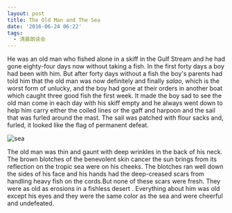 ```yaml
---
layout: post
title: The Old Man and The Sea
date: '2016-06-24 06:22'
tags:
  - 清晨朗读会
---
```


He was an old man who fished alone in a skiff in the Gulf Stream and he had gone eighty-four days now without taking a fish.  In the first forty days a boy had been with him.  But after forty days without a fish the boy's parents had told him that the old man was now definitely and finally _salao_, which is the worst form of unlucky, and the boy had gone at their orders in another boat which caught three good fish the first week. It made the boy sad to see the old man come in each day with his skiff empty and he always went down to help him carry either the coiled lines or the gaff and harpoon and the sail that was furled around the mast.  The sail was patched with flour sacks and, furled, it looked like the flag of permanent defeat.

<!-- more -->
![sea](http://barnimages.com/wp-content/uploads/2015/04/barnimages-foehr-1.jpg)

The old man was thin and gaunt with deep wrinkles in the back of his neck.  The brown blotches of the benevolent skin cancer the sun brings from its reflection on the tropic sea were on his cheeks.  The blotches ran well down the sides of his face and his hands had the deep-creased scars from handling heavy fish on the cords.But none of these scars were fresh.  They were as old as erosions in a fishless desert
.
Everything about him was old except his eyes and they were the same color as the sea and were cheerful and undefeated.
